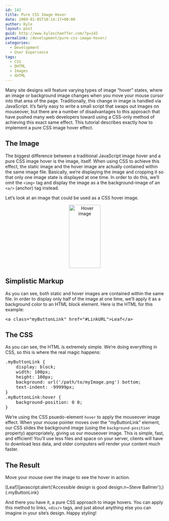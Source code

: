 ```yaml
---
id: 142
title: Pure CSS Image Hover
date: 2009-01-05T10:14:17+00:00
author: Kyle
layout: post
guid: http://www.kyleschaeffer.com/?p=142
permalink: /development/pure-css-image-hover/
categories:
  - Development
  - User Experience
tags:
  - CSS
  - DHTML
  - Images
  - XHTML
---
```

Many site designs will feature varying types of image &#8220;hover&#8221; states, where an image or background image changes when you move your mouse cursor into that area of the page. Traditionally, this change in image is handled via JavaScript. It&#8217;s fairly easy to write a small script that swaps out images on mouseover, but there are a number of disadvantages to this approach that have pushed many web developers toward using a CSS-only method of achieving this exact same effect. This tutorial describes exactly how to implement a pure CSS image hover effect.<!--more-->

## The Image

The biggest difference between a traditional JavaScript image hover and a pure CSS image hover is the image, itself. When using CSS to achieve this effect, the static image and the hover image are actually contained within the same image file. Basically, we&#8217;re displaying the image and cropping it so that only one image state is displayed at one time. In order to do this, we&#8217;ll omit the `<img>` tag and display the image as a the background-image of an `<a/>` (anchor) tag instead.

Let&#8217;s look at an image that could be used as a CSS hover image.

<p style="text-align: center;">
  <img title="Both image states are contained within the same image." src="https://kyleschaeffer.com/wp-content/uploads/2009/01/buttonleafhover.png" alt="Hover image" width="100" height="200" />
</p>

## Simplistic Markup

As you can see, both static and hover images are contained within the same file. In order to display only half of the image at one time, we&#8217;ll apply it as a background color to an HTML block element. Here is the HTML for this example:

<pre>&lt;a class="myButtonLink" href="#LinkURL"&gt;Leaf&lt;/a&gt;</pre>

## The CSS

As you can see, the HTML is extremely simple. We&#8217;re doing everything in CSS, so this is where the real magic happens:

<pre>.myButtonLink {
	display: block;
	width: 100px;
	height: 100px;
	background: url('/path/to/myImage.png') bottom;
	text-indent: -99999px;
}
.myButtonLink:hover {
	background-position: 0 0;
}</pre>

We&#8217;re using the CSS psuedo-element `hover` to apply the mouseover image effect. When your mouse pointer moves over the &#8220;myButtonLink&#8221; element, our CSS slides the background image (using the `background-position` property) appropriately, giving us our mouseover image. This is simple, fast, and efficient! You&#8217;ll use less files and space on your server, clients will have to download less data, and older computers will render your content much faster.

## The Result

Move your mouse over the image to see the hover in action.

[Leaf](javascript:alert('Accessible design is good design.n~Steve Ballmer');){.myButtonLink}

And there you have it, a pure CSS approach to image hovers. You can apply this method to links, `<div/>` tags, and just about anything else you can imagine in your site&#8217;s design. Happy styling!